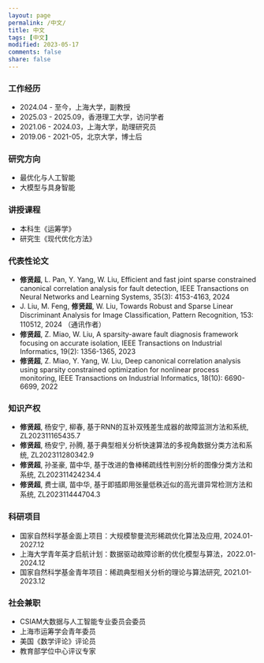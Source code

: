 ```yaml
---
layout: page
permalink: /中文/
title: 中文
tags: [中文]
modified: 2023-05-17 
comments: false
share: false
---
```




### 工作经历
* 2024.04 - 至今，上海大学，副教授 <br>
* 2025.03 - 2025.09，香港理工大学，访问学者 <br>
* 2021.06 - 2024.03，上海大学，助理研究员 <br>
* 2019.06 - 2021-05，北京大学，博士后 <br>


### 研究方向
* 最优化与人工智能 <br>
* 大模型与具身智能 <br>

### 讲授课程
* 本科生《运筹学》 <br>
* 研究生《现代优化方法》 <br>




### 代表性论文
* <b>修贤超</b>, L. Pan, Y. Yang, W. Liu, Efficient and fast joint sparse constrained canonical correlation analysis for fault detection, IEEE Transactions on Neural Networks and Learning Systems, 35(3): 4153-4163, 2024<br>
* J. Liu, M. Feng, <b>修贤超</b>, W. Liu, Towards Robust and Sparse Linear Discriminant Analysis for Image Classification, Pattern Recognition, 153: 110512, 2024 （通讯作者）<br>
* <b>修贤超</b>, Z. Miao, W. Liu, A sparsity-aware fault diagnosis framework focusing on accurate isolation, IEEE Transactions on Industrial Informatics, 19(2): 1356-1365, 2023 <br>
* <b>修贤超</b>, Z. Miao, Y. Yang, W. Liu, Deep canonical correlation analysis using sparsity constrained optimization for nonlinear process monitoring, IEEE Transactions on Industrial Informatics, 18(10): 6690-6699, 2022 <br>



### 知识产权
* <b>修贤超</b>, 杨安宁, 柳春, 基于RNN的互补双残差生成器的故障监测方法和系统, ZL202311165435.7 <br>
* <b>修贤超</b>, 杨安宁, 孙腾, 基于典型相关分析快速算法的多视角数据分类方法和系统, ZL202311280342.9 <br>
* <b>修贤超</b>, 孙圣豪, 苗中华, 基于改进的鲁棒稀疏线性判别分析的图像分类方法和系统, ZL202311424234.4 <br>
* <b>修贤超</b>, 费士祺, 苗中华, 基于即插即用张量低秩近似的高光谱异常检测方法和系统, ZL202311444704.3 <br>

### 科研项目
* 国家自然科学基金面上项目：大规模黎曼流形稀疏优化算法及应用, 2024.01-2027.12 <br>
* 上海大学青年英才启航计划：数据驱动故障诊断的优化模型与算法，2022.01-2024.12 <br>
* 国家自然科学基金青年项目：稀疏典型相关分析的理论与算法研究, 2021.01-2023.12 <br>



### 社会兼职
* CSIAM大数据与人工智能专业委员会委员<br>
* 上海市运筹学会青年委员 <br>
* 美国《数学评论》评论员 <br>
* 教育部学位中心评议专家 <br>
